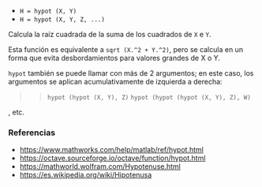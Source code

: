 - `H = hypot (X, Y)`
- `H = hypot (X, Y, Z, ...)`

Calcula la raíz cuadrada de la suma de los cuadrados de `X` e `Y`.

Esta función es equivalente a `sqrt (X.^2 + Y.^2)`, pero se calcula en un forma
que evita desbordamientos para valores grandes de X o Y.

`hypot` también se puede llamar con más de 2 argumentos; en este caso, los
argumentos se aplican acumulativamente de izquierda a derecha:

> > `hypot (hypot (X, Y), Z)` `hypot (hypot (hypot (X, Y), Z), W)`

, etc.

### Referencias

- https://www.mathworks.com/help/matlab/ref/hypot.html
- https://octave.sourceforge.io/octave/function/hypot.html
- https://mathworld.wolfram.com/Hypotenuse.html
- https://es.wikipedia.org/wiki/Hipotenusa
